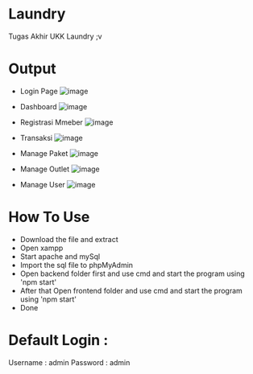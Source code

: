 # Laundry
Tugas Akhir UKK Laundry ;v

# Output

- Login Page
![image](https://github.com/FerdiNP/Laundry/assets/53221378/ce97e977-f235-4e55-94b3-20befa07a877)

- Dashboard
![image](https://github.com/FerdiNP/Laundry/assets/53221378/455a930e-6a72-4346-ba34-f16d5005c467)

- Registrasi Mmeber
![image](https://github.com/FerdiNP/Laundry/assets/53221378/1c6c970a-9d65-4422-937d-365f39a3f244)

- Transaksi
![image](https://github.com/FerdiNP/Laundry/assets/53221378/2884c286-05ca-4882-bcd9-c7ad8551f0d6)

- Manage Paket
![image](https://github.com/FerdiNP/Laundry/assets/53221378/3b0b05fd-6dc9-4e1d-85ea-608f43c18c18)

- Manage Outlet
![image](https://github.com/FerdiNP/Laundry/assets/53221378/e9bda45a-4442-49f6-bb3c-f600a9db6d09)

- Manage User
![image](https://github.com/FerdiNP/Laundry/assets/53221378/ed00e4bd-a803-461e-a3f8-0c7ff8de1254)

# How To Use

- Download the file and extract
- Open xampp
- Start apache and mySql
- Import the sql file to phpMyAdmin
- Open backend folder first and use cmd and start the program using 'npm start'
- After that Open frontend folder and use cmd and start the program using 'npm start'
- Done 

# Default Login :
Username : admin
Password : admin
